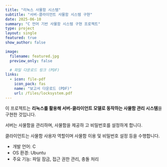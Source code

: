 ```yaml
---
title: "리눅스 사물함 시스템"
subtitle: "서버-클라이언트 사물함 시스템 구현"
date: 2025-06-10
summary: "C 언어 기반 사물함 시스템 구현 프로젝트"
type: project
layout: single
featured: true
show_author: false

image:
  filename: featured.jpg
  preview_only: false

  # 파일 다운로드 링크 (PDF)
links:
  - icon: file-pdf
    icon_pack: fas
    name: "보고서 다운로드 (PDF)"
    url: /files/locksystem.pdf
---
```

이 프로젝트는 **리눅스를 활용해 서버-클라이언트 모델로 동작하는 사물함 관리 시스템**을 구현한 것입니다.  

서버는 사물함을 관리하며, 사물함을 제공하
고 비밀번호를 설정하게 합니다.

클라이언트는 사물함 사용자 역할이며 사물함 이용 및 비밀번호 설정 등을 수행합니다.

- 개발 언어: C  
- OS 환경: Ubuntu  
- 주요 기능: 파일 잠금, 접근 권한 관리, 충돌 처리  
